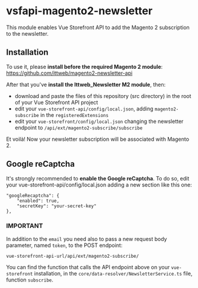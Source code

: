 # vsfapi-magento2-newsletter
This module enables Vue Storefront API to add the Magento 2 subscription to the newsletter.

## Installation
To use it, please **install before the required Magento 2 module**:
https://github.com/ittweb/magento2-newsletter-api

After that you've **install the Ittweb_Newsletter M2 module**, then:
 - download and paste the files of this repository (src directory) in the root of your Vue Storefront API project
 - edit your `vue-storefront-api/config/local.json`, adding `magento2-subscribe` in the `registeredExtensions`
 - edit your `vue-storefront/config/local.json` changing the newsletter endpoint to `/api/ext/magento2-subscribe/subscribe`

Et voilà! Now your newsletter subscription will be associated with Magento 2.

## Google reCaptcha
It's strongly recommended to **enable the Google reCaptcha**.
To do so, edit your vue-storefront-api/config/local.json adding a new section like this one:
```
"googleRecaptcha": {
    "enabled": true,
    "secretKey": "your-secret-key"
},
```


### IMPORTANT
In addition to the `email` you need also to pass a new request body parameter, named `token`, to the POST endpoint:

`vue-storefront-api-url/api/ext/magento2-subscribe/`

You can find the function that calls the API endpoint above on your `vue-storefront` installation, in the `core/data-resolver/NewsletterService.ts` file, function `subscribe`.